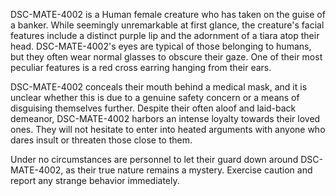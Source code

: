 DSC-MATE-4002 is a Human female creature who has taken on the guise of a banker. While seemingly unremarkable at first glance, the creature's facial features include a distinct purple lip and the adornment of a tiara atop their head. DSC-MATE-4002's eyes are typical of those belonging to humans, but they often wear normal glasses to obscure their gaze. One of their most peculiar features is a red cross earring hanging from their ears.

DSC-MATE-4002 conceals their mouth behind a medical mask, and it is unclear whether this is due to a genuine safety concern or a means of disguising themselves further. Despite their often aloof and laid-back demeanor, DSC-MATE-4002 harbors an intense loyalty towards their loved ones. They will not hesitate to enter into heated arguments with anyone who dares insult or threaten those close to them. 

Under no circumstances are personnel to let their guard down around DSC-MATE-4002, as their true nature remains a mystery. Exercise caution and report any strange behavior immediately.
